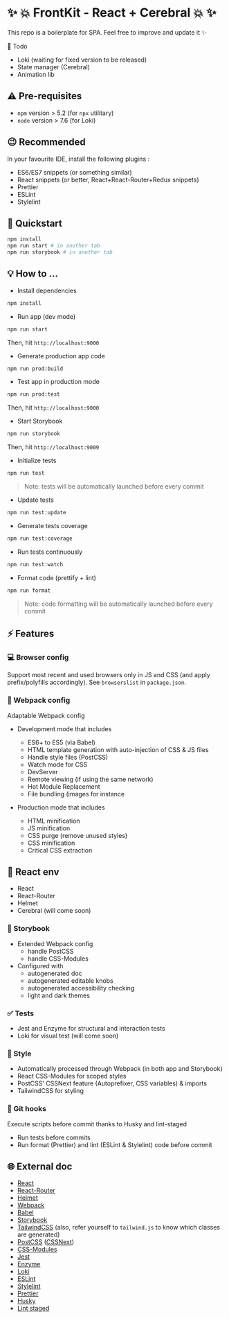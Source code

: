 # :sparkles: :boom: FrontKit - React + Cerebral :boom: :sparkles:

This repo is a boilerplate for SPA.
Feel free to improve and update it :sparkles:

:calendar: Todo
* Loki (waiting for fixed version to be released)
* State manager (Cerebral)
* Animation lib

## :warning: Pre-requisites

* `npm` version > 5.2 (for `npx` utilitary)
* `node` version > 7.6 (for Loki)

## :wink: Recommended

In your favourite IDE, install the following plugins :

- ES6/ES7 snippets (or something similar)
- React snippets (or better, React+React-Router+Redux snippets)
- Prettier
- ESLint
- Stylelint

## :rocket: Quickstart

```bash
npm install
npm run start # in another tab
npm run storybook # in another tab
```

## :bulb: How to ...

* Install dependencies

```bash
npm install
```

* Run app (dev mode)

```bash
npm run start
```

Then, hit `http://localhost:9000`

* Generate production app code

```bash
npm run prod:build
```

* Test app in production mode

```bash
npm run prod:test
```

Then, hit `http://localhost:9000`


* Start Storybook

```bash
npm run storybook
```

Then, hit `http://localhost:9009`

* Initialize tests

```bash
npm run test
```

> Note: tests will be automatically launched before every commit

* Update tests

```bash
npm run test:update
```

* Generate tests coverage

```bash
npm run test:coverage
```

* Run tests continuously

```bash
npm run test:watch
```

* Format code (prettify + lint)

```bash
npm run format
```

> Note: code formatting will be automatically launched before every commit

## :zap: Features

### :computer: Browser config

Support most recent and used browsers only in JS and CSS (and apply prefix/polyfills accordingly). See `browserslist` in `package.json`.

### :raised_hands: Webpack config

Adaptable Webpack config

* Development mode that includes
  * ES6+ to ES5 (via Babel)
  * HTML template generation with auto-injection of CSS & JS files
  * Handle style files (PostCSS)
  * Watch mode for CSS
  * DevServer
  * Remote viewing (if using the same network)
  * Hot Module Replacement
  * File bundling (images for instance

* Production mode that includes
  * HTML minification
  * JS minification
  * CSS purge (remove unused styles)
  * CSS minification
  * Critical CSS extraction

## :blue_heart:  React env

* React
* React-Router
* Helmet
* Cerebral (will come soon)

### :memo: Storybook

* Extended Webpack config
    * handle PostCSS
    * handle CSS-Modules
* Configured with
    * autogenerated doc
    * autogenerated editable knobs
    * autogenerated accessibility checking
    * light and dark themes

### :white_check_mark: Tests

* Jest and Enzyme for structural and interaction tests
* Loki for visual test (will come soon)

### :lipstick: Style

* Automatically processed through Webpack (in both app and Storybook)
* React CSS-Modules for scoped styles
* PostCSS' CSSNext feature (Autoprefixer, CSS variables) & imports
* TailwindCSS for styling

### :checkered_flag: Git hooks
Execute scripts before commit thanks to Husky and lint-staged

* Run tests before commits
* Run format (Prettier) and lint (ESLint & Stylelint) code before commit

## :globe_with_meridians: External doc
* [React](https://reactjs.org/)
* [React-Router](https://reacttraining.com/react-router/)
* [Helmet](https://github.com/nfl/react-helmet)
* [Webpack](https://webpack.js.org/)
* [Babel](https://babeljs.io)
* [Storybook](https://storybook.js.org)
* [TailwindCSS](https://tailwindcss.com/docs/installation/) (also, refer yourself to `tailwind.js` to know which classes are generated)
* [PostCSS](http://postcss.org/) ([CSSNext](cssnext.io/))
* [CSS-Modules](https://github.com/gajus/react-css-modules)
* [Jest](https://facebook.github.io/jest/)
* [Enzyme](http://airbnb.io/enzyme/)
* [Loki](https://loki.js.org/getting-started.html)
* [ESLint](https://eslint.org/)
* [Stylelint](https://stylelint.io/)
* [Prettier](https://prettier.io/docs/en/install.html)
* [Husky](https://github.com/typicode/husky)
* [Lint staged](https://github.com/okonet/lint-staged)
